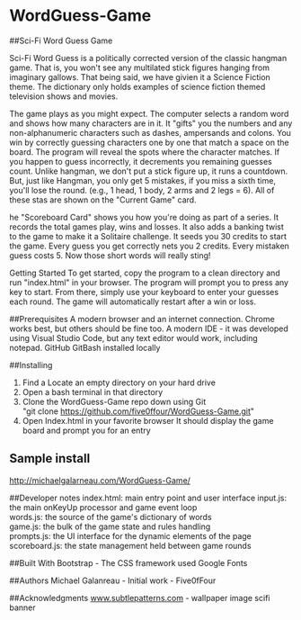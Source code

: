 # WordGuess-Game

##Sci-Fi Word Guess Game

Sci-Fi Word Guess is a politically corrected version of the classic hangman game. That is, you won't see any multilated stick figures hanging from  imaginary gallows.  That being said, we have givien it a Science Fiction theme.  The dictionary only holds examples of science fiction themed television shows and movies.

The game plays as you might expect.  The computer selects a random word and shows how many characters are in it.  It "gifts" you the numbers and any non-alphanumeric characters such as dashes, ampersands and colons.   You win by correctly guessing characters one by one that match a space on the board.  The program will reveal the spots where the character matches.    If you happen to guess incorrectly, it decrements you remaining guesses count.   Unlike hangman,  we don't put a stick figure up,  it  runs a countdown.   But, just like Hangman,  you only get 5 mistakes,  if you miss a sixth time, you'll lose the round.  (e.g., 1 head, 1 body, 2 arms and 2 legs = 6).   All of these stas are shown on the "Current Game" card.

he "Scoreboard Card" shows you how you're doing as part of a series.  It records the total games play, wins and losses.   It also adds a banking twist to the game to make it a Solitaire challenge.   It seeds you 30 credits to start the game.  Every guess you get correctly nets you 2 credits.  Every mistaken guess costs 5.   Now those short words will really sting! 

Getting Started
To get started,  copy the program to a clean directory and run "index.html" in your browser.   The program will prompt you to press any key to start.  From there,  simply use your keyboard to enter your guesses each round.   The game will automatically restart after a win or loss.

##Prerequisites
A modern browser and an internet connection.   Chrome works best, but others should be fine too.
A modern IDE - it was developed using Visual Studio Code, but any text editor would work, including notepad.
GitHub 
GitBash installed locally

##Installing
1.  Find a Locate an empty directory on your hard drive
2.  Open a bash terminal in that directory
3.  Clone the WordGuess-Game repo down using  Git   
         "git clone https://github.com/five0ffour/WordGuess-Game.git"
4.  Open Index.html in your favorite browser
        It should display the game board and prompt you for an entry
  
## Sample install    
http://michaelgalarneau.com/WordGuess-Game/  
  
##Developer notes
index.html:  main entry point and user interface
input.js:  the main onKeyUp processor and game event loop          
words.js:  the source of the game's dictionary of words        
game.js:   the bulk of the game state and rules handling            
prompts.js: the UI interface for the dynamic elements of the page 
scoreboard.js: the state management held between game rounds       

##Built With
Bootstrap - The CSS framework used
Google Fonts

##Authors
Michael Galanreau - Initial work - Five0fFour

##Acknowledgments
www.subtlepatterns.com  - wallpaper image
scifi banner 